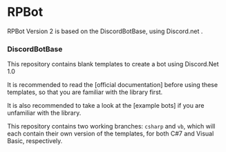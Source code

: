 # RPBot
RPBot Version 2 is based on the DiscordBotBase, using Discord.net .

### DiscordBotBase

This repository contains blank templates to create a bot using Discord.Net 1.0

It is recommended to read the [official documentation] before using these templates, so that you
are familiar with the library first.

It is also recommended to take a look at the [example bots] if you are unfamiliar with the library.

This repository contains two working branches: `csharp` and `vb`, which will each contain their
own version of the templates, for both C#7 and Visual Basic, respectively.

